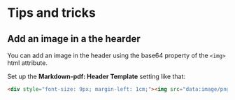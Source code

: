 # Tips and tricks

## Add an image in a the hearder

You can add an image in the header using the base64 property of the `<img>` html attribute.

Set up the **Markdown-pdf: Header Template** setting like that:

```html
<div style="font-size: 9px; margin-left: 1cm;"><img src="data:image/png;base64,iVBO...="/></div>
```
